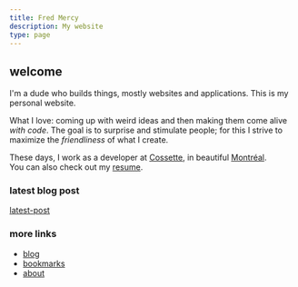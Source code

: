 ```yaml
---
title: Fred Mercy
description: My website
type: page
---
```


## welcome

I'm a dude who builds things, mostly websites and applications. This is my personal website.

What I love: coming up with weird ideas and then making them come alive *with code*. The goal is to surprise and stimulate people; for this I strive to maximize the *friendliness* of what I create.

These days, I work as a developer at
<a href="https://cossette.com" target="_blank" rel="noopener noreferrer">Cossette</a>, in beautiful <a href="https://www.openstreetmap.org/#map=19/45.49977/-73.57726&layers=N" target="_blank" rel="noopener noreferrer">Montréal</a>.\
You can also check out my [resume](/resume).

### latest blog post

[latest-post]()

### more links

- [blog](/blog)
- [bookmarks](/bookmarks)
- [about](/about)
